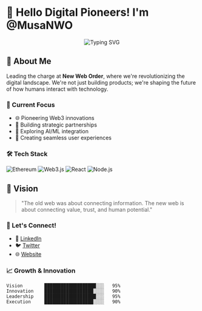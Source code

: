 # 👋 Hello Digital Pioneers! I'm @MusaNWO

<div align="center">
  <img src="https://readme-typing-svg.herokuapp.com?font=Fira+Code&pause=1000&color=00FF00&width=435&lines=CEO+%26+Co-founder+of+New+Web+Order;Building+the+Future+of+Web3;Digital+Innovation+Enthusiast" alt="Typing SVG" />
</div>

## 🚀 About Me

Leading the charge at **New Web Order**, where we're revolutionizing the digital landscape. We're not just building products; we're shaping the future of how humans interact with technology.

### 🎯 Current Focus

- 🌐 Pioneering Web3 innovations
- 🤝 Building strategic partnerships
- 🔮 Exploring AI/ML integration
- 🎨 Creating seamless user experiences

### 🛠️ Tech Stack

![Ethereum](https://img.shields.io/badge/-Ethereum-3C3C3D?style=flat-square&logo=Ethereum&logoColor=white)
![Web3.js](https://img.shields.io/badge/-Web3.js-F16822?style=flat-square&logo=web3dotjs&logoColor=white)
![React](https://img.shields.io/badge/-React-61DAFB?style=flat-square&logo=react&logoColor=black)
![Node.js](https://img.shields.io/badge/-Node.js-339933?style=flat-square&logo=Node.js&logoColor=white)

## 🌟 Vision

> "The old web was about connecting information. The new web is about connecting value, trust, and human potential."

### 🤝 Let's Connect!

- 💼 [LinkedIn](https://www.linkedin.com/in/muhammadmusa1/) <!-- Add your LinkedIn -->
- 🐦 [Twitter](https://x.com/musasohail007)  <!-- Add your Twitter -->
- 🌐 [Website](www.newweborder.co)  <!-- Add your website -->

### 📈 Growth & Innovation

```text
Vision        ███████████████████░░░   95%
Innovation    ██████████████████░░░░   90%
Leadership    ███████████████████░░░   95%
Execution     ██████████████████░░░░   90%
